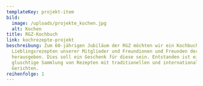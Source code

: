 ```yaml
---
templateKey: projekt-item
bild:
  image: /uploads/projekte_kochen.jpg
  alt: Kochen
title: RGZ-Kochbuch
link: kochrezepte-projekt
beschreibung: Zum 60-jährigen Jubiläum der RGZ möchten wir ein Kochbuch mit den
  Lieblingsrezepten unserer Mitglieder und Freundinnen und Freunden der RGZ
  herausgeben. Dies soll ein Geschenk für diese sein. Entstanden ist eine
  gluschtige Sammlung von Rezepten mit traditionellen und internationalen
  Gerichten.
reihenfolge: 1
---
```

